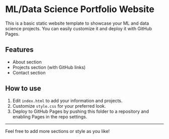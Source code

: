 # ML/Data Science Portfolio Website

This is a basic static website template to showcase your ML and data science projects. You can easily customize it and deploy it with GitHub Pages.

## Features
- About section
- Projects section (with GitHub links)
- Contact section

## How to use
1. Edit `index.html` to add your information and projects.
2. Customize `style.css` for your preferred look.
3. Deploy to GitHub Pages by pushing this folder to a repository and enabling Pages in the repo settings.

---

Feel free to add more sections or style as you like!
